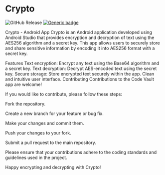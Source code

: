 # Crypto

![GitHub Release](https://img.shields.io/github/v/release/divyani95/Crypto)
[![Generic badge](https://img.shields.io/badge/downloads-56-<Blue>.svg)](https://shields.io/)


Crypto - Android App
Crypto is an Android application developed using Android Studio that provides encryption and decryption of text using the AES256 algorithm and a secret key. This app allows users to securely store and share sensitive information by encoding it into AES256 format with a secret key.

Features
Text encryption: Encrypt any text using the Base64 algorithm and a secret key.
Text decryption: Decrypt AES-encoded text using the secret key.
Secure storage: Store encrypted text securely within the app.
Clean and intuitive user interface.
Contributing
Contributions to the Code Vault app are welcome! 


If you would like to contribute, please follow these steps:

Fork the repository.

Create a new branch for your feature or bug fix.

Make your changes and commit them.

Push your changes to your fork.

Submit a pull request to the main repository.

Please ensure that your contributions adhere to the coding standards and guidelines used in the project.

Happy encrypting and decrypting with Crypto!